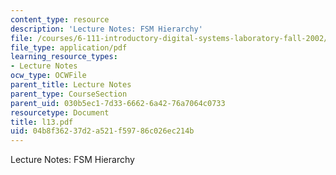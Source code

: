 ```yaml
---
content_type: resource
description: 'Lecture Notes: FSM Hierarchy'
file: /courses/6-111-introductory-digital-systems-laboratory-fall-2002/04b8f36237d2a521f59786c026ec214b_l13.pdf
file_type: application/pdf
learning_resource_types:
- Lecture Notes
ocw_type: OCWFile
parent_title: Lecture Notes
parent_type: CourseSection
parent_uid: 030b5ec1-7d33-6662-6a42-76a7064c0733
resourcetype: Document
title: l13.pdf
uid: 04b8f362-37d2-a521-f597-86c026ec214b
---
```

Lecture Notes: FSM Hierarchy

